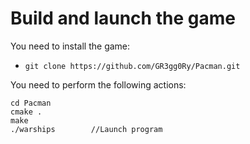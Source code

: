 # Build and launch the game

You need to install the game:
+ ```` git clone https://github.com/GR3gg0Ry/Pacman.git ````

You need to perform the following actions:
```` 
cd Pacman
cmake .
make
./warships        //Launch program
````
